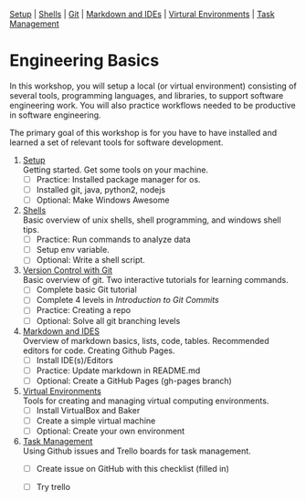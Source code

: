 [Setup](Setup.md#setup) | [Shells](Shells.md#shells) |  [Git](Git.md#git) | [Markdown and IDEs](MarkdownEditors.md#markdown) |  [Virtural Environments](Environments.md#environments) | [Task Management](OnlineTools.md#online-tools)

# Engineering Basics

In this workshop, you will setup a local (or virtual environment) consisting of several tools, programming languages, and libraries, to support software engineering work.  You will also practice workflows needed to be productive in software engineering.

The primary goal of this workshop is for you have to have installed and learned a set of relevant tools for software development.

1. [Setup](Setup.md#setup)  
   Getting started. Get some tools on your machine. 
   - [ ] Practice: Installed package manager for os.
   - [ ] Installed git, java, python2, nodejs
   - [ ] Optional: Make Windows Awesome
2. [Shells](Shells.md#shells)  
   Basic overview of unix shells, shell programming, and windows shell tips.
   - [ ] Practice: Run commands to analyze data
   - [ ] Setup env variable.
   - [ ] Optional: Write a shell script.
3. [Version Control with Git](Git.md#git)  
   Basic overview of git. Two interactive tutorials for learning commands.
   - [ ] Complete basic Git tutorial
   - [ ] Complete 4 levels in *Introduction to Git Commits*
   - [ ] Practice: Creating a repo
   - [ ] Optional: Solve all git branching levels
4. [Markdown and IDES](MarkdownEditors.md#markdown)  
   Overview of markdown basics, lists, code, tables. Recommended editors for code. Creating Github Pages.
   - [ ] Install IDE(s)/Editors
   - [ ] Practice: Update markdown in README.md
   - [ ] Optional: Create a GitHub Pages (gh-pages branch) 
5. [Virtual Environments](Environments.md#Environments)  
   Tools for creating and managing virtual computing environments.
   - [ ] Install VirtualBox and Baker
   - [ ] Create a simple virtual machine
   - [ ] Optional: Create your own environment
6. [Task Management](OnlineTools.md#online-tools)  
   Using Github issues and Trello boards for task management.
   - [ ] Create issue on GitHub with this checklist (filled in) 
   - [ ] Try trello




